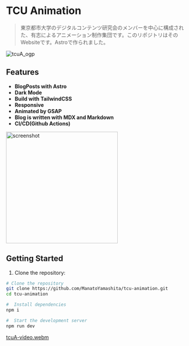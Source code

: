 
# TCU Animation

> 東京都市大学のデジタルコンテンツ研究会のメンバーを中心に構成された、有志によるアニメーション制作集団です。このリポジトリはそのWebsiteです。Astroで作られました。

![tcuA_ogp](https://github.com/user-attachments/assets/7f55e362-53ee-4c51-b6aa-3792af4bcba2)

## Features

- **BlogPosts with Astro**
- **Dark Mode**
- **Build with TailwindCSS**
- **Responsive**
- **Animated by GSAP**
- **Blog is written with MDX and Markdown**
- **CI/CD(Github Actions)**

<img width="306" alt="screenshot" src="https://github.com/user-attachments/assets/9b9a6336-bf5c-426e-b3e6-b6a5e86b2fa7">

## Getting Started

1. Clone the repository:

```bash
# Clone the repository
git clone https://github.com/ManatoYamashita/tcu-animation.git
cd tcu-animation

#  Install dependencies
npm i

#  Start the development server
npm run dev
```

[tcuA-video.webm](https://github.com/user-attachments/assets/eee253fd-702b-4656-8f4f-52701181d24f)
